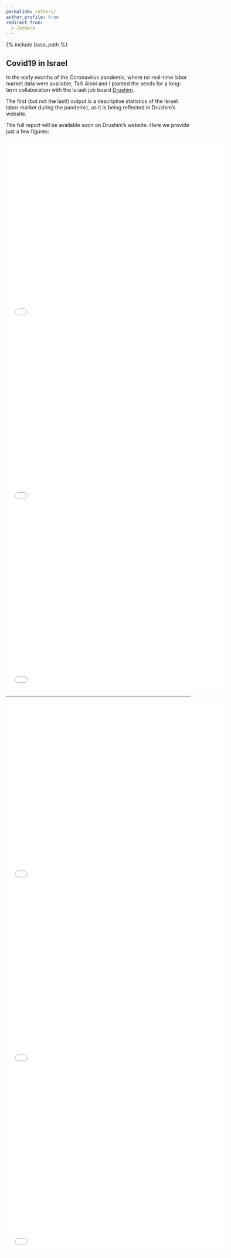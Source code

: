 ```yaml
---
permalink: /others/
author_profile: true
redirect_from:
  - /others
---
```


{% include base_path %}

## Covid19 in Israel

In the early months of the Coronavirus pandemic, where no real-time labor market data were available, Tslil Aloni and I planted the seeds for a long-term collaboration with the Israeli job board [Drushim](https://www.drushim.co.il/?ref=198&gclid=Cj0KCQiA5vb-BRCRARIsAJBKc6LCTqC58lQR2Quyk3jHGA8P2BH81-GFFFZYR7FbUFbXgg7WPMYAwW8aAk18EALw_wcB).

The first (but not the last!) output is a descriptive statistics of the Israeli labor market during the pandemic, as it is being reflected in Drushim’s website.

The full report will be available soon on Drushim’s website. Here we provide just a few figures:

<iframe width="600" height="500" frameborder="0" scrolling="no" src="//plotly.com/~tslilaloni/342.embed"></iframe>

<iframe width="600" height="500" frameborder="0" scrolling="no" src="//plotly.com/~tslilaloni/346.embed"></iframe>

<iframe width="600" height="500" frameborder="0" scrolling="no" src="//plotly.com/~tslilaloni/340.embed"></iframe>


---
<iframe width="600" height="500" frameborder="0" scrolling="no" src="//plotly.com/~tslilaloni/1.embed"></iframe>

<iframe width="600" height="500" frameborder="0" scrolling="no" src="//plotly.com/~tslilaloni/20.embed"></iframe>

<iframe width="600" height="500" frameborder="0" scrolling="no" src="//plotly.com/~tslilaloni/65.embed"></iframe>
